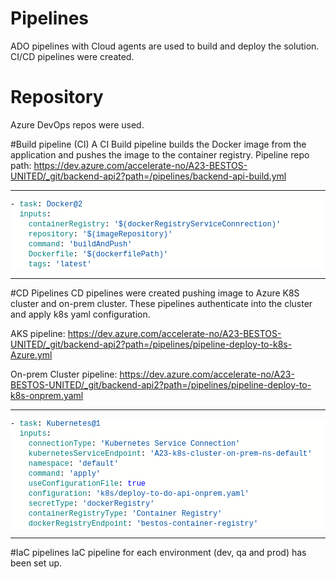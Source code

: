 # Pipelines

ADO pipelines with Cloud agents are used to build and deploy the solution. CI/CD pipelines were created. 

# Repository
Azure DevOps repos were used. 

#Build pipeline (CI) 
A CI Build pipeline builds the Docker image from the application and pushes the image to the container registry. Pipeline repo path: 
https://dev.azure.com/accelerate-no/A23-BESTOS-UNITED/_git/backend-api2?path=/pipelines/backend-api-build.yml

---
<DIV style="color: #000000;background-color: #fffffe;font-family: Consolas, 'Courier New', monospace;font-weight: normal;font-size: 12px;line-height: 16px;white-space: pre"><DIV><SPAN style="color: #000000">-&#160;</SPAN><SPAN style="color: #008080">task</SPAN><SPAN style="color: #000000">:&#160;</SPAN><SPAN style="color: #0451a5">Docker@2</SPAN></DIV><DIV><SPAN style="color: #000000">&#160;&#160;</SPAN><SPAN style="color: #008080">inputs</SPAN><SPAN style="color: #000000">:</SPAN></DIV><DIV><SPAN style="color: #000000">&#160;&#160;&#160;&#160;</SPAN><SPAN style="color: #008080">containerRegistry</SPAN><SPAN style="color: #000000">:&#160;</SPAN><SPAN style="color: #0451a5">'$(dockerRegistryServiceConnrection)'</SPAN></DIV><DIV><SPAN style="color: #000000">&#160;&#160;&#160;&#160;</SPAN><SPAN style="color: #008080">repository</SPAN><SPAN style="color: #000000">:&#160;</SPAN><SPAN style="color: #0451a5">'$(imageRepository)'</SPAN></DIV><DIV><SPAN style="color: #000000">&#160;&#160;&#160;&#160;</SPAN><SPAN style="color: #008080">command</SPAN><SPAN style="color: #000000">:&#160;</SPAN><SPAN style="color: #0451a5">'buildAndPush'</SPAN></DIV><DIV><SPAN style="color: #000000">&#160;&#160;&#160;&#160;</SPAN><SPAN style="color: #008080">Dockerfile</SPAN><SPAN style="color: #000000">:&#160;</SPAN><SPAN style="color: #0451a5">'$(dockerfilePath)'</SPAN></DIV><DIV><SPAN style="color: #000000">&#160;&#160;&#160;&#160;</SPAN><SPAN style="color: #008080">tags</SPAN><SPAN style="color: #000000">:&#160;</SPAN><SPAN style="color: #0451a5">'latest'</SPAN></DIV></DIV>

---

#CD Pipelines
CD pipelines were created pushing image to Azure K8S cluster and on-prem cluster. These pipelines authenticate into the cluster and apply k8s yaml configuration. 

AKS pipeline:
https://dev.azure.com/accelerate-no/A23-BESTOS-UNITED/_git/backend-api2?path=/pipelines/pipeline-deploy-to-k8s-Azure.yml

On-prem Cluster pipeline:
https://dev.azure.com/accelerate-no/A23-BESTOS-UNITED/_git/backend-api2?path=/pipelines/pipeline-deploy-to-k8s-onprem.yaml

---
<DIV style="color: #000000;background-color: #fffffe;font-family: Consolas, 'Courier New', monospace;font-weight: normal;font-size: 12px;line-height: 16px;white-space: pre"><DIV><SPAN style="color: #000000">-&#160;</SPAN><SPAN style="color: #008080">task</SPAN><SPAN style="color: #000000">:&#160;</SPAN><SPAN style="color: #0451a5">Kubernetes@1</SPAN></DIV><DIV><SPAN style="color: #000000">&#160;&#160;</SPAN><SPAN style="color: #008080">inputs</SPAN><SPAN style="color: #000000">:</SPAN></DIV><DIV><SPAN style="color: #000000">&#160;&#160;&#160;&#160;</SPAN><SPAN style="color: #008080">connectionType</SPAN><SPAN style="color: #000000">:&#160;</SPAN><SPAN style="color: #0451a5">'Kubernetes&#160;Service&#160;Connection'</SPAN></DIV><DIV><SPAN style="color: #000000">&#160;&#160;&#160;&#160;</SPAN><SPAN style="color: #008080">kubernetesServiceEndpoint</SPAN><SPAN style="color: #000000">:&#160;</SPAN><SPAN style="color: #0451a5">'A23-k8s-cluster-on-prem-ns-default'</SPAN></DIV><DIV><SPAN style="color: #000000">&#160;&#160;&#160;&#160;</SPAN><SPAN style="color: #008080">namespace</SPAN><SPAN style="color: #000000">:&#160;</SPAN><SPAN style="color: #0451a5">'default'</SPAN></DIV><DIV><SPAN style="color: #000000">&#160;&#160;&#160;&#160;</SPAN><SPAN style="color: #008080">command</SPAN><SPAN style="color: #000000">:&#160;</SPAN><SPAN style="color: #0451a5">'apply'</SPAN></DIV><DIV><SPAN style="color: #000000">&#160;&#160;&#160;&#160;</SPAN><SPAN style="color: #008080">useConfigurationFile</SPAN><SPAN style="color: #000000">:&#160;</SPAN><SPAN style="color: #0000ff">true</SPAN></DIV><DIV><SPAN style="color: #000000">&#160;&#160;&#160;&#160;</SPAN><SPAN style="color: #008080">configuration</SPAN><SPAN style="color: #000000">:&#160;</SPAN><SPAN style="color: #0451a5">'k8s/deploy-to-do-api-onprem.yaml'</SPAN></DIV><DIV><SPAN style="color: #000000">&#160;&#160;&#160;&#160;</SPAN><SPAN style="color: #008080">secretType</SPAN><SPAN style="color: #000000">:&#160;</SPAN><SPAN style="color: #0451a5">'dockerRegistry'</SPAN></DIV><DIV><SPAN style="color: #000000">&#160;&#160;&#160;&#160;</SPAN><SPAN style="color: #008080">containerRegistryType</SPAN><SPAN style="color: #000000">:&#160;</SPAN><SPAN style="color: #0451a5">'Container&#160;Registry'</SPAN></DIV><DIV><SPAN style="color: #000000">&#160;&#160;&#160;&#160;</SPAN><SPAN style="color: #008080">dockerRegistryEndpoint</SPAN><SPAN style="color: #000000">:&#160;</SPAN><SPAN style="color: #0451a5">'bestos-container-registry'</SPAN></DIV></DIV>

---



#IaC pipelines
IaC pipeline for each environment (dev, qa and prod) has been set up. 

